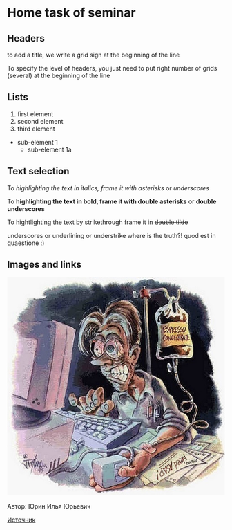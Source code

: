 # Home task of seminar

## Headers

to add a title, we write a grid sign at the beginning of the line

To specify the level of headers, you just need to put right number of grids (several) at the beginning of the line

## Lists

1. first element
2. second element
3. third element
  * sub-element 1
    + sub-element 1a

## Text selection

To *highlighting the text in italics, frame it with asterisks* or _underscores_

To **highlighting the text in bold, frame it with double asterisks** or __double underscores__

To hightlighting the text by strikethrough frame it in ~~double tilde~~

underscores or underlining or understrike where is the truth?! quod est in quaestione :)

## Images and links

![Bonus](8067.jpg)

Автор: Юрин Илья Юрьевич

[Источник](https://stihi.ru/2022/04/19/8067 "ссылка на сайт автора изображения")
